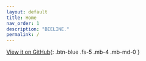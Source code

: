 ```yaml
---
layout: default
title: Home
nav_order: 1
description: "BEELINE."
permalink: /
---
```


[View it on GitHub](https://github.com/Murali-group/Beeline){: .btn-blue .fs-5 .mb-4 .mb-md-0 }

